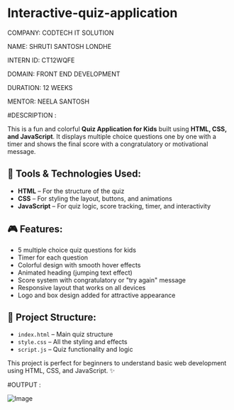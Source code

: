 # Interactive-quiz-application

COMPANY: CODTECH IT SOLUTION

NAME: SHRUTI SANTOSH LONDHE

INTERN ID: CT12WQFE

DOMAIN: FRONT END DEVELOPMENT

DURATION: 12 WEEKS

MENTOR: NEELA SANTOSH

#DESCRIPTION :

This is a fun and colorful **Quiz Application for Kids** built using **HTML, CSS, and JavaScript**. It displays multiple choice questions one by one with a timer and shows the final score with a congratulatory or motivational message.

## 🔧 Tools & Technologies Used:
- **HTML** – For the structure of the quiz
- **CSS** – For styling the layout, buttons, and animations
- **JavaScript** – For quiz logic, score tracking, timer, and interactivity

## 🎮 Features:
- 5 multiple choice quiz questions for kids
- Timer for each question
- Colorful design with smooth hover effects
- Animated heading (jumping text effect)
- Score system with congratulatory or "try again" message
- Responsive layout that works on all devices
- Logo and box design added for attractive appearance

## 📁 Project Structure:
- `index.html` – Main quiz structure
- `style.css` – All the styling and effects
- `script.js` – Quiz functionality and logic

This project is perfect for beginners to understand basic web development using HTML, CSS, and JavaScript. ✨

#OUTPUT : 

![Image](https://github.com/user-attachments/assets/3eda162b-4bd9-46c3-a6b5-b2c8485c4cae)
